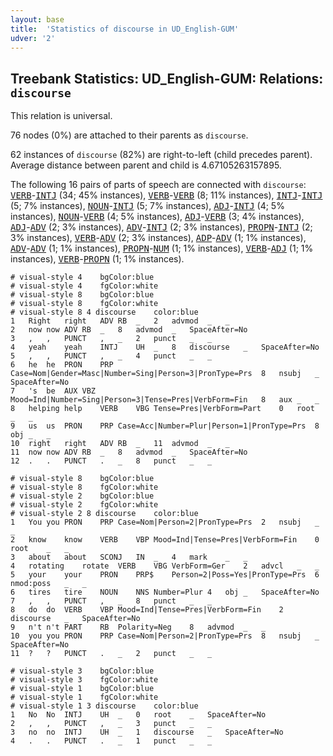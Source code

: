 ```yaml
---
layout: base
title:  'Statistics of discourse in UD_English-GUM'
udver: '2'
---
```


## Treebank Statistics: UD_English-GUM: Relations: `discourse`

This relation is universal.

76 nodes (0%) are attached to their parents as `discourse`.

62 instances of `discourse` (82%) are right-to-left (child precedes parent).
Average distance between parent and child is 4.67105263157895.

The following 16 pairs of parts of speech are connected with `discourse`: <tt><a href="en_gum-pos-VERB.html">VERB</a></tt>-<tt><a href="en_gum-pos-INTJ.html">INTJ</a></tt> (34; 45% instances), <tt><a href="en_gum-pos-VERB.html">VERB</a></tt>-<tt><a href="en_gum-pos-VERB.html">VERB</a></tt> (8; 11% instances), <tt><a href="en_gum-pos-INTJ.html">INTJ</a></tt>-<tt><a href="en_gum-pos-INTJ.html">INTJ</a></tt> (5; 7% instances), <tt><a href="en_gum-pos-NOUN.html">NOUN</a></tt>-<tt><a href="en_gum-pos-INTJ.html">INTJ</a></tt> (5; 7% instances), <tt><a href="en_gum-pos-ADJ.html">ADJ</a></tt>-<tt><a href="en_gum-pos-INTJ.html">INTJ</a></tt> (4; 5% instances), <tt><a href="en_gum-pos-NOUN.html">NOUN</a></tt>-<tt><a href="en_gum-pos-VERB.html">VERB</a></tt> (4; 5% instances), <tt><a href="en_gum-pos-ADJ.html">ADJ</a></tt>-<tt><a href="en_gum-pos-VERB.html">VERB</a></tt> (3; 4% instances), <tt><a href="en_gum-pos-ADJ.html">ADJ</a></tt>-<tt><a href="en_gum-pos-ADV.html">ADV</a></tt> (2; 3% instances), <tt><a href="en_gum-pos-ADV.html">ADV</a></tt>-<tt><a href="en_gum-pos-INTJ.html">INTJ</a></tt> (2; 3% instances), <tt><a href="en_gum-pos-PROPN.html">PROPN</a></tt>-<tt><a href="en_gum-pos-INTJ.html">INTJ</a></tt> (2; 3% instances), <tt><a href="en_gum-pos-VERB.html">VERB</a></tt>-<tt><a href="en_gum-pos-ADV.html">ADV</a></tt> (2; 3% instances), <tt><a href="en_gum-pos-ADP.html">ADP</a></tt>-<tt><a href="en_gum-pos-ADV.html">ADV</a></tt> (1; 1% instances), <tt><a href="en_gum-pos-ADV.html">ADV</a></tt>-<tt><a href="en_gum-pos-ADV.html">ADV</a></tt> (1; 1% instances), <tt><a href="en_gum-pos-PROPN.html">PROPN</a></tt>-<tt><a href="en_gum-pos-NUM.html">NUM</a></tt> (1; 1% instances), <tt><a href="en_gum-pos-VERB.html">VERB</a></tt>-<tt><a href="en_gum-pos-ADJ.html">ADJ</a></tt> (1; 1% instances), <tt><a href="en_gum-pos-VERB.html">VERB</a></tt>-<tt><a href="en_gum-pos-PROPN.html">PROPN</a></tt> (1; 1% instances).


~~~ conllu
# visual-style 4	bgColor:blue
# visual-style 4	fgColor:white
# visual-style 8	bgColor:blue
# visual-style 8	fgColor:white
# visual-style 8 4 discourse	color:blue
1	Right	right	ADV	RB	_	2	advmod	_	_
2	now	now	ADV	RB	_	8	advmod	_	SpaceAfter=No
3	,	,	PUNCT	,	_	2	punct	_	_
4	yeah	yeah	INTJ	UH	_	8	discourse	_	SpaceAfter=No
5	,	,	PUNCT	,	_	4	punct	_	_
6	he	he	PRON	PRP	Case=Nom|Gender=Masc|Number=Sing|Person=3|PronType=Prs	8	nsubj	_	SpaceAfter=No
7	's	be	AUX	VBZ	Mood=Ind|Number=Sing|Person=3|Tense=Pres|VerbForm=Fin	8	aux	_	_
8	helping	help	VERB	VBG	Tense=Pres|VerbForm=Part	0	root	_	_
9	us	us	PRON	PRP	Case=Acc|Number=Plur|Person=1|PronType=Prs	8	obj	_	_
10	right	right	ADV	RB	_	11	advmod	_	_
11	now	now	ADV	RB	_	8	advmod	_	SpaceAfter=No
12	.	.	PUNCT	.	_	8	punct	_	_

~~~


~~~ conllu
# visual-style 8	bgColor:blue
# visual-style 8	fgColor:white
# visual-style 2	bgColor:blue
# visual-style 2	fgColor:white
# visual-style 2 8 discourse	color:blue
1	You	you	PRON	PRP	Case=Nom|Person=2|PronType=Prs	2	nsubj	_	_
2	know	know	VERB	VBP	Mood=Ind|Tense=Pres|VerbForm=Fin	0	root	_	_
3	about	about	SCONJ	IN	_	4	mark	_	_
4	rotating	rotate	VERB	VBG	VerbForm=Ger	2	advcl	_	_
5	your	your	PRON	PRP$	Person=2|Poss=Yes|PronType=Prs	6	nmod:poss	_	_
6	tires	tire	NOUN	NNS	Number=Plur	4	obj	_	SpaceAfter=No
7	,	,	PUNCT	,	_	8	punct	_	_
8	do	do	VERB	VBP	Mood=Ind|Tense=Pres|VerbForm=Fin	2	discourse	_	SpaceAfter=No
9	n't	n't	PART	RB	Polarity=Neg	8	advmod	_	_
10	you	you	PRON	PRP	Case=Nom|Person=2|PronType=Prs	8	nsubj	_	SpaceAfter=No
11	?	?	PUNCT	.	_	2	punct	_	_

~~~


~~~ conllu
# visual-style 3	bgColor:blue
# visual-style 3	fgColor:white
# visual-style 1	bgColor:blue
# visual-style 1	fgColor:white
# visual-style 1 3 discourse	color:blue
1	No	No	INTJ	UH	_	0	root	_	SpaceAfter=No
2	,	,	PUNCT	,	_	3	punct	_	_
3	no	no	INTJ	UH	_	1	discourse	_	SpaceAfter=No
4	.	.	PUNCT	.	_	1	punct	_	_

~~~



